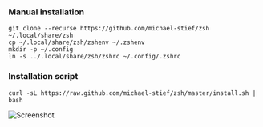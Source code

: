 ### Manual installation
```
git clone --recurse https://github.com/michael-stief/zsh ~/.local/share/zsh
cp ~/.local/share/zsh/zshenv ~/.zshenv
mkdir -p ~/.config
ln -s ../.local/share/zsh/zshrc ~/.config/.zshrc
```

### Installation script
```
curl -sL https://raw.github.com/michael-stief/zsh/master/install.sh | bash
```

![Screenshot](https://michael.sdf.org/zsh.png)